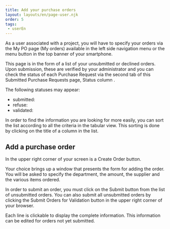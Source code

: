 ```yaml
---
title: Add your purchase orders 
layout: layouts/en/page-user.njk
order: 5
tags:
 - userEn
---
```

As a user associated with a project, you will have to specify your orders via the My PO page (My orders) available in the left side navigation menu or the menu button in the top banner of your smartphone.

This page is in the form of a list of your unsubmitted or declined orders. Upon submission, these are verified by your administrator and you can check the status of each Purchase Request via the second tab of this Submitted Purchase Requests page, Status column .

The following statuses may appear:

- submitted:
- refuse:
- validated:

In order to find the information you are looking for more easily, you can sort the list according to all the criteria in the tabular view. This sorting is done by clicking on the title of a column in the list.

## Add a purchase order
In the upper right corner of your screen is a Create Order button.

Your choice brings up a window that presents the form for adding the order. You will be asked to specify the department, the amount, the supplier and the various items ordered.

In order to submit an order, you must click on the Submit button from the list of unsubmitted orders. You can also submit all unsubmitted orders by clicking the Submit Orders for Validation button in the upper right corner of your browser.

Each line is clickable to display the complete information. This information can be edited for orders not yet submitted.